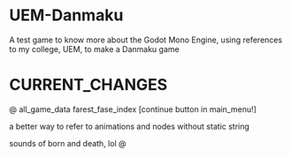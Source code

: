 # UEM-Danmaku
A test game to know more about the Godot Mono Engine, using references to my college, UEM,  to make a Danmaku game

# CURRENT_CHANGES

@
all_game_data
	farest_fase_index
	[continue button in main_menu!]


a better way to refer to animations and nodes without static string

sounds of born and death, lol
@
